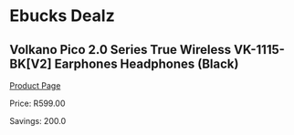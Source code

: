 
# Ebucks Dealz
## Volkano Pico 2.0 Series True Wireless VK-1115-BK[V2] Earphones Headphones (Black)
[Product Page](https://www.ebucks.com/web/shop/productSelected.do?prodId=1161761524&catId=714972256)

Price: R599.00

Savings: 200.0


	